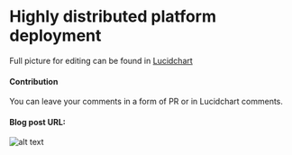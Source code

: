 # Highly distributed platform deployment

Full picture for editing can be found in [Lucidchart](https://www.lucidchart.com/invitations/accept/70f2025f-83ff-4157-88e6-c10e45a40dbb)

#### Contribution
You can leave your comments in a form of PR or in Lucidchart comments.

#### Blog post URL:
<TBC>

![alt text](https://github.com/mangirdaz/ocp-mindmap/raw/master/img/ocp-deployment.png "Logo Title Text 1")
 

